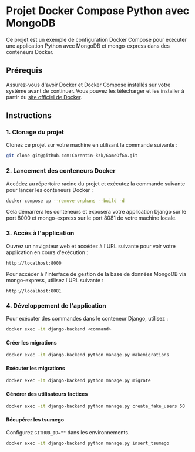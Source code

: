 # Projet Docker Compose Python avec MongoDB

Ce projet est un exemple de configuration Docker Compose pour exécuter une application Python avec MongoDB et mongo-express dans des conteneurs Docker.

## Prérequis

Assurez-vous d'avoir Docker et Docker Compose installés sur votre système avant de continuer. Vous pouvez les télécharger et les installer à partir du [site officiel de Docker](https://www.docker.com/get-started).

## Instructions

### 1. Clonage du projet

Clonez ce projet sur votre machine en utilisant la commande suivante :

```bash
git clone git@github.com:Corentin-kzk/GameOfGo.git
```

### 2. Lancement des conteneurs Docker

Accédez au répertoire racine du projet et exécutez la commande suivante pour lancer les conteneurs Docker :

```bash
docker compose up --remove-orphans --build -d
```

Cela démarrera les conteneurs et exposera votre application Django sur le port 8000 et mongo-express sur le port 8081 de votre machine locale.

### 3. Accès à l'application

Ouvrez un navigateur web et accédez à l'URL suivante pour voir votre application en cours d'exécution :

```
http://localhost:8000
```

Pour accéder à l'interface de gestion de la base de données MongoDB via mongo-express, utilisez l'URL suivante :

```
http://localhost:8081
```

### 4. Développement de l'application

Pour exécuter des commandes dans le conteneur Django, utilisez :

```bash
docker exec -it django-backend <command>
```

#### Créer les migrations

```bash
docker exec -it django-backend python manage.py makemigrations
```

#### Exécuter les migrations

```bash
docker exec -it django-backend python manage.py migrate
```

#### Générer des utilisateurs factices

```bash
docker exec -it django-backend python manage.py create_fake_users 50
```

#### Récupérer les tsumego

Configurez `GITHUB_ID=""` dans les environnements.

```bash
docker exec -it django-backend python manage.py insert_tsumego
```